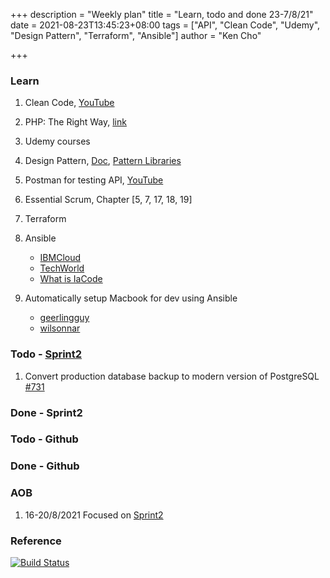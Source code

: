 +++
description = "Weekly plan"
title = "Learn, todo and done 23-7/8/21"
date = 2021-08-23T13:45:23+08:00
tags = ["API", "Clean Code", "Udemy", "Design Pattern", "Terraform", "Ansible"]
author = "Ken Cho"

+++  
### Learn
1. Clean Code, [YouTube](https://www.youtube.com/watch?v=7EmboKQH8lM)
2. PHP: The Right Way, [link](https://phptherightway.com/)
3. Udemy courses
4. Design Pattern, [Doc](https://designpatternsphp.readthedocs.io/en/latest/README.html), [Pattern Libraries](https://medium.com/@whatjackhasmade/pattern-libraries-abcc45c6144c)
5. Postman for testing API, [YouTube](https://www.freecodecamp.org/news/learn-how-to-use-postman-to-test-apis/)
6. Essential Scrum, Chapter [5, 7, 17, 18, 19]
7. Terraform
8. Ansible
    - [IBMCloud](https://www.youtube.com/watch?v=fHO1X93e4WA)
    - [TechWorld](https://www.youtube.com/watch?v=1id6ERvfozo)
    - [What is IaCode](https://www.youtube.com/watch?v=POPP2WTJ8es)

10. Automatically setup Macbook for dev using Ansible
    - [geerlingguy](https://github.com/geerlingguy/mac-dev-playbook)
    - [wilsonnar](https://wilsonmar.github.io/ansible-mac-osx-setup/)

### Todo - [Sprint2](https://github.com/orgs/gigascience/projects/6)
1. Convert production database backup to modern version of PostgreSQL [#731](https://github.com/gigascience/gigadb-website/issues/731)

### Done - Sprint2

### Todo - Github

### Done - Github

### AOB
1. 16-20/8/2021 Focused on [Sprint2](https://github.com/orgs/gigascience/projects/6)

### Reference


[![Build Status](https://travis-ci.com/kencho51/gigathing.svg?branch=master)](https://travis-ci.com/kencho51/gigathing)

